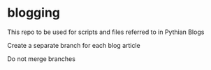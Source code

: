 # blogging
This repo to be used for scripts and files referred to in Pythian Blogs

Create a separate branch for each blog article

Do not merge branches 

  